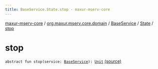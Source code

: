 ```yaml
---
title: BaseService.State.stop - maxur-mserv-core
---
```


[maxur-mserv-core](../../../index.html) / [org.maxur.mserv.core.domain](../../index.html) / [BaseService](../index.html) / [State](index.html) / [stop](.)

# stop

`abstract fun stop(service: `[`BaseService`](../index.html)`): `[`Unit`](https://kotlinlang.org/api/latest/jvm/stdlib/kotlin/-unit/index.html) [(source)](https://github.com/myunusov/maxur-mserv/tree/master/maxur-mserv-core/src/main/kotlin/org/maxur/mserv/core/domain/BaseService.kt#L80)